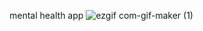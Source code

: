 mental health app
![ezgif com-gif-maker (1)](https://user-images.githubusercontent.com/113194307/206940049-7d24b30b-f3f5-401a-aa02-03998e84dae1.gif)
